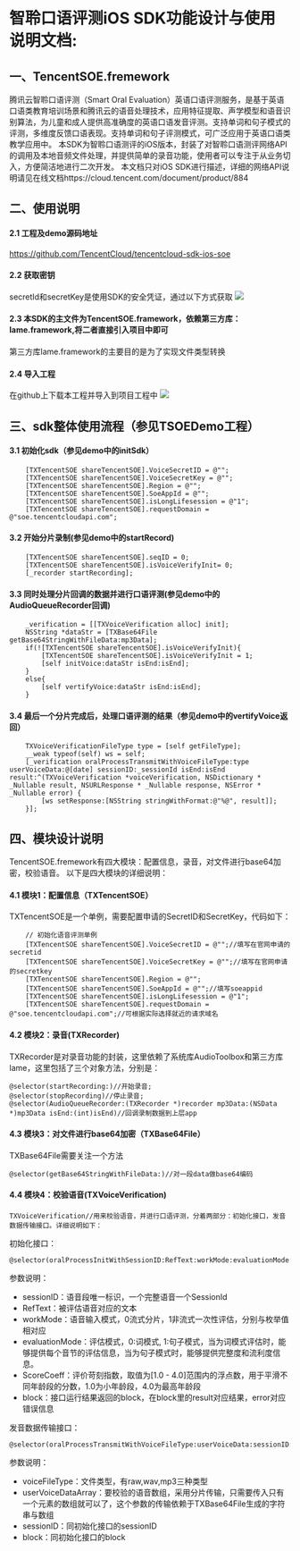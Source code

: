 # 智聆口语评测iOS SDK功能设计与使用说明文档:

## 一、TencentSOE.fremework
腾讯云智聆口语评测（Smart Oral Evaluation）英语口语评测服务，是基于英语口语类教育培训场景和腾讯云的语音处理技术，应用特征提取、声学模型和语音识别算法，为儿童和成人提供高准确度的英语口语发音评测。支持单词和句子模式的评测，多维度反馈口语表现。支持单词和句子评测模式，可广泛应用于英语口语类教学应用中。
本SDK为智聆口语测评的iOS版本，封装了对智聆口语测评网络API的调用及本地音频文件处理，并提供简单的录音功能，使用者可以专注于从业务切入，方便简洁地进行二次开发。
本文档只对iOS SDK进行描述，详细的网络API说明请见在线文档https://cloud.tencent.com/document/product/884

## 二、使用说明
#### 2.1 工程及demo源码地址
https://github.com/TencentCloud/tencentcloud-sdk-ios-soe
#### 2.2 获取密钥
secretId和secretKey是使用SDK的安全凭证，通过以下方式获取
![](http://dldir1.qq.com/hudongzhibo/taisdk/document/taisdk_cloud_1.png)
#### 2.3 本SDK的主文件为TencentSOE.framework，依赖第三方库：lame.framework,将二者直接引入项目中即可
第三方库lame.framework的主要目的是为了实现文件类型转换
#### 2.4 导入工程
在github上下载本工程并导入到项目工程中
![](http://dldir1.qq.com/hudongzhibo/taisdk/document/taisdk_ios_2.png)

## 三、sdk整体使用流程（参见TSOEDemo工程）
#### 3.1 初始化sdk（参见demo中的initSdk）
```
    [TXTencentSOE shareTencentSOE].VoiceSecretID = @"";
    [TXTencentSOE shareTencentSOE].VoiceSecretKey = @"";
    [TXTencentSOE shareTencentSOE].Region = @"";
    [TXTencentSOE shareTencentSOE].SoeAppId = @"";
    [TXTencentSOE shareTencentSOE].isLongLifesession = @"1";
    [TXTencentSOE shareTencentSOE].requestDomain = @"soe.tencentcloudapi.com";
```

#### 3.2 开始分片录制(参见demo中的startRecord)
```
    [TXTencentSOE shareTencentSOE].seqID = 0;
    [TXTencentSOE shareTencentSOE].isVoiceVerifyInit= 0;
    [_recorder startRecording];
```

#### 3.3 同时处理分片回调的数据并进行口语评测(参见demo中的AudioQueueRecorder回调)
```
    _verification = [[TXVoiceVerification alloc] init];
    NSString *dataStr = [TXBase64File getBase64StringWithFileData:mp3Data];
    if(![TXTencentSOE shareTencentSOE].isVoiceVerifyInit){
        [TXTencentSOE shareTencentSOE].isVoiceVerifyInit = 1;
        [self initVoice:dataStr isEnd:isEnd];
    }
    else{
        [self vertifyVoice:dataStr isEnd:isEnd];
    }
```

#### 3.4 最后一个分片完成后，处理口语评测的结果（参见demo中的vertifyVoice返回）
```
    TXVoiceVerificationFileType type = [self getFileType];
    __weak typeof(self) ws = self;
    [_verification oralProcessTransmitWithVoiceFileType:type userVoiceData:@[date] sessionID:_sessionId isEnd:isEnd result:^(TXVoiceVerification *voiceVerification, NSDictionary * _Nullable result, NSURLResponse * _Nullable response, NSError * _Nullable error) {
        [ws setResponse:[NSString stringWithFormat:@"%@", result]];
    }];
```

## 四、模块设计说明
TencentSOE.fremework有四大模块：配置信息，录音，对文件进行base64加密，校验语音。
以下是四大模块的详细说明：
#### 4.1 模块1：配置信息（TXTencentSOE）
TXTencentSOE是一个单例，需要配置申请的SecretID和SecretKey，代码如下：
```
    // 初始化语音评测单例
    [TXTencentSOE shareTencentSOE].VoiceSecretID = @"";//填写在官网申请的secretid
    [TXTencentSOE shareTencentSOE].VoiceSecretKey = @"";//填写在官网申请的secretkey
    [TXTencentSOE shareTencentSOE].Region = @"";
    [TXTencentSOE shareTencentSOE].SoeAppId = @"";//填写soeappid
    [TXTencentSOE shareTencentSOE].isLongLifesession = @"1";
    [TXTencentSOE shareTencentSOE].requestDomain = @"soe.tencentcloudapi.com";//可根据实际选择就近的请求域名
```
#### 4.2 模块2：录音(TXRecorder)
TXRecorder是对录音功能的封装，这里依赖了系统库AudioToolbox和第三方库lame，这里包括了三个对象方法，分别是：
```
@selector(startRecording:)//开始录音;
@selector(stopRecording)//停止录音;
@selector(AudioQueueRecorder:(TXRecorder *)recorder mp3Data:(NSData *)mp3Data isEnd:(int)isEnd)//回调录制数据到上层app
```
#### 4.3 模块3：对文件进行base64加密（TXBase64File）
TXBase64File需要关注一个方法
```
@selector(getBase64StringWithFileData:)//对一段data做base64编码
```
#### 4.4 模块4：校验语音(TXVoiceVerification)
```
TXVoiceVerification//用来校验语音，并进行口语评测，分着两部分：初始化接口，发音数据传输接口。详细说明如下：
```
初始化接口：
```
@selector(oralProcessInitWithSessionID:RefText:workMode:evaluationMode:ScoreCoeff:result:)
```
参数说明：
* sessionID：语音段唯一标识，一个完整语音一个SessionId
* RefText：被评估语音对应的文本
* workMode：语音输入模式，0流式分片，1非流式一次性评估，分别与枚举值相对应
* evaluationMode：评估模式，0:词模式, 1:句子模式，当为词模式评估时，能够提供每个音节的评估信息，当为句子模式时，能够提供完整度和流利度信息。
* ScoreCoeff：评价苛刻指数，取值为[1.0 - 4.0]范围内的浮点数，用于平滑不同年龄段的分数，1.0为小年龄段，4.0为最高年龄段
* block：接口运行结果返回的block，在block里的result对应结果，error对应错误信息

发音数据传输接口：
```
@selector(oralProcessTransmitWithVoiceFileType:userVoiceData:sessionID:result:)
```
参数说明：
* voiceFileType：文件类型，有raw,wav,mp3三种类型
* userVoiceDataArray：要校验的语音数组，采用分片传输，只需要传入只有一个元素的数组就可以了，这个参数的传输依赖于TXBase64File生成的字符串与数组
* sessionID：同初始化接口的sessionID
* block：同初始化接口的block





